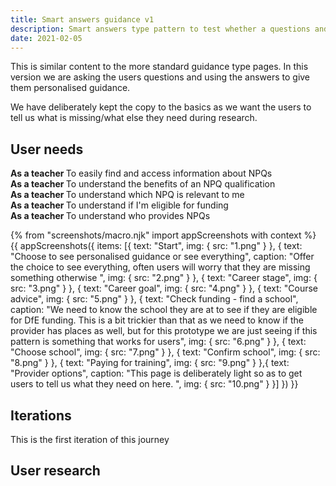 ```yaml
---
title: Smart answers guidance v1
description: Smart answers type pattern to test whether a questions and answers style process will help users understand NPQ
date: 2021-02-05
---
```


This is similar content to the more standard guidance type pages. In this version we are asking the users questions and using the answers to give them personalised guidance. 

We have deliberately kept the copy to the basics as we want the users to tell us what is missing/what else they need during research. 


## User needs

<b>As a teacher </b>
To easily find and access information about NPQs<br />
<b>As a teacher </b> 
To understand the benefits of an NPQ qualification<br />
<b>As a teacher </b> 
To understand which NPQ is relevant to me<br />
<b>As a teacher </b> 
To understand if I'm eligible for funding<br />
<b>As a teacher </b> 
To understand who provides NPQs


{% from "screenshots/macro.njk" import appScreenshots with context %}
{{ appScreenshots({
  items: [{
      text: "Start",
      img: { src: "1.png" }
    },  {
      text: "Choose to see personalised guidance or see everything",
      caption: "Offer the choice to see everything, often users will worry that they are missing something otherwise ",
      img: { src: "2.png" }
    }, {
      text: "Career stage",
      img: { src: "3.png" }
    }, {
      text: "Career goal",
      img: { src: "4.png" }
    }, {
      text: "Course advice",
      img: { src: "5.png" }
    }, {
      text: "Check funding - find a school",
      caption: "We need to know the school they are at to see if they are eligible for DfE funding. This is a bit trickier than that as we need to know if the provider has places as well, but for this prototype we are just seeing if this pattern is something that works for users",
      img: { src: "6.png" }
    }, {
      text: "Choose school",
      img: { src: "7.png" }
    }, {
      text: "Confirm school",
      img: { src: "8.png" }
    }, {
      text: "Paying for training",
      img: { src: "9.png" }
    },{
      text: "Provider options",
       caption: "This page is deliberately light so as to get users to tell us what they need on here. ",
      img: { src: "10.png" }
    }]
}) }}

## Iterations
This is the first iteration of this journey

## User research
